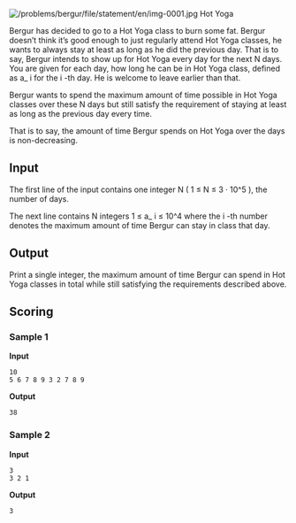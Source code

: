 ![/problems/bergur/file/statement/en/img-0001.jpg](https://open.kattis.com/problems/bergur/file/statement/en/img-0001.jpg)
Hot Yoga

Bergur has decided to go to a Hot Yoga class to burn some
fat. Bergur doesn’t think it’s good enough to just regularly
attend Hot Yoga classes, he wants to always stay at least as
long as he did the previous day. That is to say, Bergur intends
to show up for Hot Yoga every day for the next N days. You are given for each day,
how long he can be in Hot Yoga class, defined as a_ i for the i -th day. He is welcome to leave
earlier than that.

Bergur wants to spend the maximum amount of time possible in
Hot Yoga classes over these N days but still satisfy the
requirement of staying at least as long as the previous day
every time.

That is to say, the amount of time Bergur spends on Hot Yoga
over the days is non-decreasing.

## Input
The first line of the input contains one integer N ( 1 ≤ N ≤ 3 · 10^5 ), the
number of days.

The next line contains N integers 1 ≤ a_ i ≤ 10^4 where the i -th number denotes the
maximum amount of time Bergur can stay in class that day.

## Output
Print a single integer, the maximum amount of time Bergur
can spend in Hot Yoga classes in total while still satisfying
the requirements described above.

## Scoring
### Sample 1
**Input**
```text
10
5 6 7 8 9 3 2 7 8 9
```
**Output**
```text
38
```

### Sample 2
**Input**
```text
3
3 2 1
```
**Output**
```text
3
```
